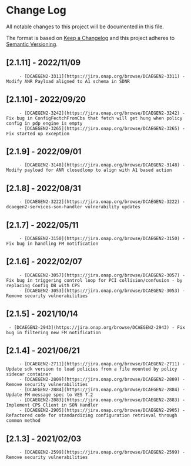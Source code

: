 # Change Log
All notable changes to this project will be documented in this file.

The format is based on [Keep a Changelog](http://keepachangelog.com/)
and this project adheres to [Semantic Versioning](http://semver.org/).

## [2.1.11] - 2022/11/09
         - [DCAEGEN2-3311](https://jira.onap.org/browse/DCAEGEN2-3311) - Modify ANR Payload aligned to A1 schema in SDNR

## [2.1.10] - 2022/09/20
         - [DCAEGEN2-3242](https://jira.onap.org/browse/DCAEGEN2-3242) - Fix bug in ConfigFectchFromCbs that fetch will get hung when policy config in pdp engine is empty
         - [DCAEGEN2-3265](https://jira.onap.org/browse/DCAEGEN2-3265) - Fix started up exception

## [2.1.9] - 2022/09/01
         - [DCAEGEN2-3148](https://jira.onap.org/browse/DCAEGEN2-3148) - Modify payload for ANR closedloop to align with A1 based action

## [2.1.8] - 2022/08/31
         - [DCAEGEN2-3222](https://jira.onap.org/browse/DCAEGEN2-3222) - dcaegen2-services-son-handler vulnerability updates

## [2.1.7] - 2022/05/11
         - [DCAEGEN2-3150](https://jira.onap.org/browse/DCAEGEN2-3150) - Fix bug in handling FM notification

## [2.1.6] - 2022/02/07
         - [DCAEGEN2-3057](https://jira.onap.org/browse/DCAEGEN2-3057) - Fix bug in triggering control loop for PCI collision/confusion - by replacing Config DB with CPS
         - [DCAEGEN2-3053](https://jira.onap.org/browse/DCAEGEN2-3053) - Remove security vulnerabilities

## [2.1.5] - 2021/10/14
	 - [DCAEGEN2-2943](https://jira.onap.org/browse/DCAEGEN2-2943) - Fix bug in filtering new FM notification

## [2.1.4] - 2021/06/21
         - [DCAEGEN2-2711](https://jira.onap.org/browse/DCAEGEN2-2711) - Update sdk version to load policies from a file mounted by policy sidecar container
         - [DCAEGEN2-2809](https://jira.onap.org/browse/DCAEGEN2-2809) - Remove security vulnerabilities
         - [DCAEGEN2-2884](https://jira.onap.org/browse/DCAEGEN2-2884) - Update FM message spec to VES 7.2
         - [DCAEGEN2-2883](https://jira.onap.org/browse/DCAEGEN2-2883) - Implement CPS Client in SON Handler
         - [DCAEGEN2-2905](https://jira.onap.org/browse/DCAEGEN2-2905) - Refactored code for standardizing configuration retrieval through common method

## [2.1.3] - 2021/02/03
         - [DCAEGEN2-2599](https://jira.onap.org/browse/DCAEGEN2-2599) - Remove security vulnerabilities
